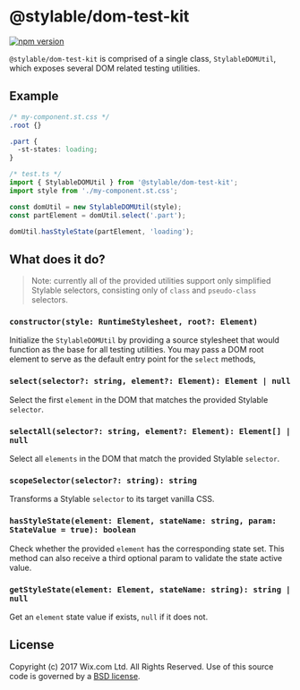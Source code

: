 # @stylable/dom-test-kit

[![npm version](https://img.shields.io/npm/v/@stylable/dom-test-kit.svg)](https://www.npmjs.com/package/stylable/dom-test-kit)

`@stylable/dom-test-kit` is comprised of a single class, `StylableDOMUtil`, which exposes several DOM related testing utilities.

## Example

```css
/* my-component.st.css */
.root {}

.part {
  -st-states: loading;
}
```

```ts
/* test.ts */
import { StylableDOMUtil } from '@stylable/dom-test-kit';
import style from './my-component.st.css';

const domUtil = new StylableDOMUtil(style);
const partElement = domUtil.select('.part');

domUtil.hasStyleState(partElement, 'loading');
```

## What does it do?

> Note: currently all of the provided utilities support only simplified Stylable selectors, consisting only of `class` and `pseudo-class` selectors.

### `constructor(style: RuntimeStylesheet, root?: Element)`

Initialize the `StylableDOMUtil` by providing a source stylesheet that would function as the base for all testing utilities. You may pass a DOM root element to serve as the default entry point for the `select` methods,

### `select(selector?: string, element?: Element): Element | null`

Select the first `element` in the DOM that matches the provided Stylable `selector`.

### `selectAll(selector?: string, element?: Element): Element[] | null`

Select all `elements` in the DOM that match the provided Stylable `selector`.

### `scopeSelector(selector?: string): string`

Transforms a Stylable `selector` to its target vanilla CSS.

### `hasStyleState(element: Element, stateName: string, param: StateValue = true): boolean`

Check whether the provided `element` has the corresponding state set. This method can also receive a third optional param to validate the state active value.

### `getStyleState(element: Element, stateName: string): string | null`

Get an `element` state value if exists, `null` if it does not.

## License

Copyright (c) 2017 Wix.com Ltd. All Rights Reserved. Use of this source code is governed by a [BSD license](./LICENSE).
